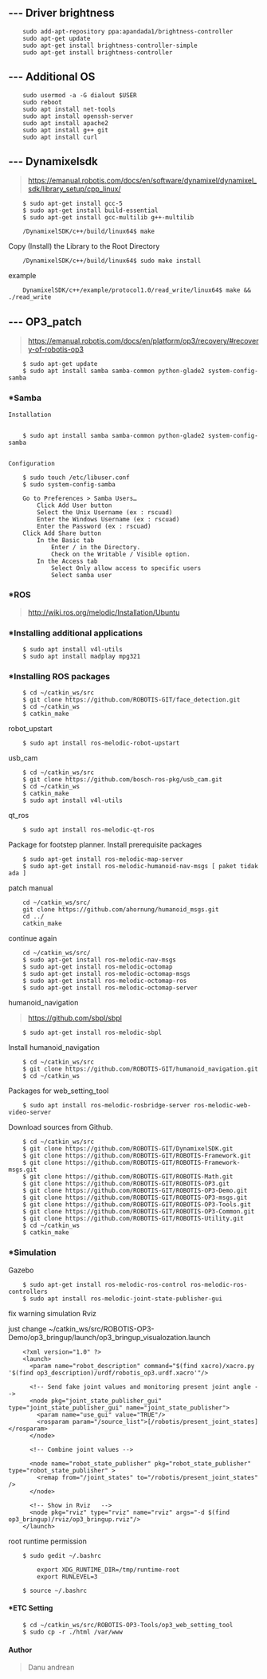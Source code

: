 
## --- Driver brightness

		sudo add-apt-repository ppa:apandada1/brightness-controller
		sudo apt-get update
		sudo apt-get install brightness-controller-simple
		sudo apt-get install brightness-controller

## --- Additional OS

		sudo usermod -a -G dialout $USER
		sudo reboot
		sudo apt install net-tools
		sudo apt install openssh-server
		sudo apt install apache2
		sudo apt install g++ git
		sudo apt install curl

## --- Dynamixelsdk
> https://emanual.robotis.com/docs/en/software/dynamixel/dynamixel_sdk/library_setup/cpp_linux/

		$ sudo apt-get install gcc-5
		$ sudo apt-get install build-essential
		$ sudo apt-get install gcc-multilib g++-multilib

		/DynamixelSDK/c++/build/linux64$ make

Copy (Install) the Library to the Root Directory

		/DynamixelSDK/c++/build/linux64$ sudo make install
example

		DynamixelSDK/c++/example/protocol1.0/read_write/linux64$ make && ./read_write

## --- OP3_patch
> https://emanual.robotis.com/docs/en/platform/op3/recovery/#recovery-of-robotis-op3
	
		$ sudo apt-get update
		$ sudo apt install samba samba-common python-glade2 system-config-samba
###  *Samba

	Installation


		$ sudo apt install samba samba-common python-glade2 system-config-samba

   
	Configuration

		$ sudo touch /etc/libuser.conf
		$ sudo system-config-samba

		Go to Preferences > Samba Users…
		    Click Add User button
		    Select the Unix Username (ex : rscuad)
		    Enter the Windows Username (ex : rscuad)
		    Enter the Password (ex : rscuad)
		Click Add Share button
		    In the Basic tab
		        Enter / in the Directory.
		        Check on the Writable / Visible option.
		    In the Access tab
		        Select Only allow access to specific users
		        Select samba user

### *ROS
> http://wiki.ros.org/melodic/Installation/Ubuntu


### *Installing additional applications 
	
		$ sudo apt install v4l-utils
		$ sudo apt install madplay mpg321

### *Installing ROS packages 
		
		$ cd ~/catkin_ws/src
		$ git clone https://github.com/ROBOTIS-GIT/face_detection.git
		$ cd ~/catkin_ws
		$ catkin_make
robot_upstart

		$ sudo apt install ros-melodic-robot-upstart

usb_cam

		$ cd ~/catkin_ws/src
		$ git clone https://github.com/bosch-ros-pkg/usb_cam.git
		$ cd ~/catkin_ws
		$ catkin_make
		$ sudo apt install v4l-utils
qt_ros


		$ sudo apt install ros-melodic-qt-ros

Package for footstep planner.
Install prerequisite packages

		$ sudo apt-get install ros-melodic-map-server
		$ sudo apt-get install ros-melodic-humanoid-nav-msgs [ paket tidak ada ]


patch manual

		cd ~/catkin_ws/src/
		git clone https://github.com/ahornung/humanoid_msgs.git
		cd ../
		catkin_make 
		
continue again

		cd ~/catkin_ws/src/
		$ sudo apt-get install ros-melodic-nav-msgs
		$ sudo apt-get install ros-melodic-octomap
		$ sudo apt-get install ros-melodic-octomap-msgs
		$ sudo apt-get install ros-melodic-octomap-ros
		$ sudo apt-get install ros-melodic-octomap-server

humanoid_navigation
> https://github.com/sbpl/sbpl

		$ sudo apt-get install ros-melodic-sbpl

Install humanoid_navigation

		$ cd ~/catkin_ws/src
		$ git clone https://github.com/ROBOTIS-GIT/humanoid_navigation.git
		$ cd ~/catkin_ws

Packages for web_setting_tool

		$ sudo apt install ros-melodic-rosbridge-server ros-melodic-web-video-server

Download sources from Github. 

		$ cd ~/catkin_ws/src
		$ git clone https://github.com/ROBOTIS-GIT/DynamixelSDK.git
		$ git clone https://github.com/ROBOTIS-GIT/ROBOTIS-Framework.git
		$ git clone https://github.com/ROBOTIS-GIT/ROBOTIS-Framework-msgs.git
		$ git clone https://github.com/ROBOTIS-GIT/ROBOTIS-Math.git
		$ git clone https://github.com/ROBOTIS-GIT/ROBOTIS-OP3.git
		$ git clone https://github.com/ROBOTIS-GIT/ROBOTIS-OP3-Demo.git
		$ git clone https://github.com/ROBOTIS-GIT/ROBOTIS-OP3-msgs.git
		$ git clone https://github.com/ROBOTIS-GIT/ROBOTIS-OP3-Tools.git
		$ git clone https://github.com/ROBOTIS-GIT/ROBOTIS-OP3-Common.git
		$ git clone https://github.com/ROBOTIS-GIT/ROBOTIS-Utility.git
		$ cd ~/catkin_ws
		$ catkin_make

### *Simulation

Gazebo

		$ sudo apt-get install ros-melodic-ros-control ros-melodic-ros-controllers
		$ sudo apt install ros-melodic-joint-state-publisher-gui

fix warning simulation Rviz

just change ~/catkin_ws/src/ROBOTIS-OP3-Demo/op3_bringup/launch/op3_bringup_visualozation.launch

		<?xml version="1.0" ?>
		<launch>
		  <param name="robot_description" command="$(find xacro)/xacro.py '$(find op3_description)/urdf/robotis_op3.urdf.xacro'"/>

		  <!-- Send fake joint values and monitoring present joint angle -->
		  <node pkg="joint_state_publisher_gui" type="joint_state_publisher_gui" name="joint_state_publisher">
		    <param name="use_gui" value="TRUE"/>
		    <rosparam param="/source_list">[/robotis/present_joint_states]</rosparam>
		  </node>

		  <!-- Combine joint values -->

		  <node name="robot_state_publisher" pkg="robot_state_publisher" type="robot_state_publisher" >
		    <remap from="/joint_states" to="/robotis/present_joint_states" />
		  </node>

		  <!-- Show in Rviz   -->
		  <node pkg="rviz" type="rviz" name="rviz" args="-d $(find op3_bringup)/rviz/op3_bringup.rviz"/>
		</launch>


root runtime permission
		
		$ sudo gedit ~/.bashrc
		
			export XDG_RUNTIME_DIR=/tmp/runtime-root 
			export RUNLEVEL=3
			
		$ source ~/.bashrc


#### *ETC Setting
 		
		
		$ cd ~/catkin_ws/src/ROBOTIS-OP3-Tools/op3_web_setting_tool
		$ sudo cp -r ./html /var/www

#### Author
> Danu andrean

